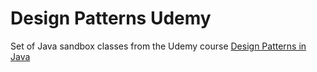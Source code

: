 # Design Patterns Udemy
Set of Java sandbox classes from the Udemy course [Design Patterns in Java](https://www.udemy.com/course/design-patterns-java/)
